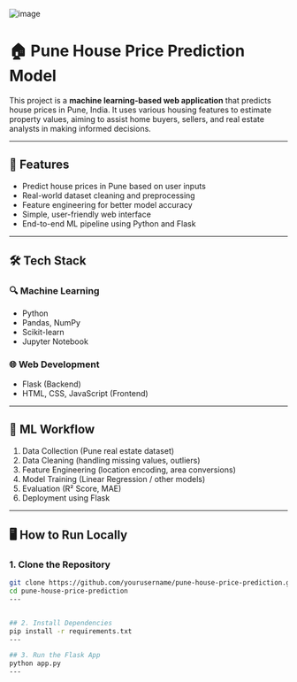 ![image](https://github.com/user-attachments/assets/a57bdfd9-b918-4260-9f99-955b7b9a656d)

# 🏠 Pune House Price Prediction Model

This project is a **machine learning-based web application** that predicts house prices in Pune, India. It uses various housing features to estimate property values, aiming to assist home buyers, sellers, and real estate analysts in making informed decisions.


---

## 📌 Features

- Predict house prices in Pune based on user inputs
- Real-world dataset cleaning and preprocessing
- Feature engineering for better model accuracy
- Simple, user-friendly web interface
- End-to-end ML pipeline using Python and Flask

---

## 🛠️ Tech Stack

### 🔍 Machine Learning
- Python
- Pandas, NumPy
- Scikit-learn
- Jupyter Notebook

### 🌐 Web Development
- Flask (Backend)
- HTML, CSS, JavaScript (Frontend)

---

## 🧠 ML Workflow

1. Data Collection (Pune real estate dataset)
2. Data Cleaning (handling missing values, outliers)
3. Feature Engineering (location encoding, area conversions)
4. Model Training (Linear Regression / other models)
5. Evaluation (R² Score, MAE)
6. Deployment using Flask

---
## 🖥️ How to Run Locally

### 1. Clone the Repository
```bash
git clone https://github.com/yourusername/pune-house-price-prediction.git
cd pune-house-price-prediction
---


## 2. Install Dependencies
pip install -r requirements.txt
---

## 3. Run the Flask App
python app.py
---



